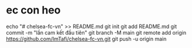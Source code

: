 # ec con heo
echo "# chelsea-fc-vn" >> README.md 
git init 
git add README.md 
git commit -m "lần cam kết đầu tiên" 
git branch -M main 
git remote add origin https://github.com/ImTafi/chelsea-fc-vn.git
 git push -u origin main
